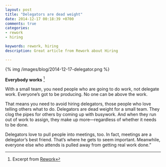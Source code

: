 ```yaml
---
layout: post
title: "Delegators are dead weight"
date: 2014-12-17 00:18:39 +0700
comments: true
categories: 
- rework
- hiring

keywords: rework, hiring
description: Great article from Rework about Hiring

---
```


{% img /images/blog/2014-12-17-delegator.png %}

**Everybody works** [^1]

With a small team, you need people who are going to do work, not delegate work. Everyone’s got to be producing. No one can be above the work.

That means you need to avoid hiring delegators, those people who love telling others what to do. Delegators are dead weight for a small team. They clog the pipes for others by coming up with busywork. And when they run out of work to assign, they make up more—regardless of whether it needs to be done.

Delegators love to pull people into meetings, too. In fact, meetings are a delegator’s best friend. That’s where he gets to seem important. Meanwhile, everyone else who attends is pulled away from getting real work done.”

[^1]: Excerpt from [Rework](http://37signals.com/rework/)
